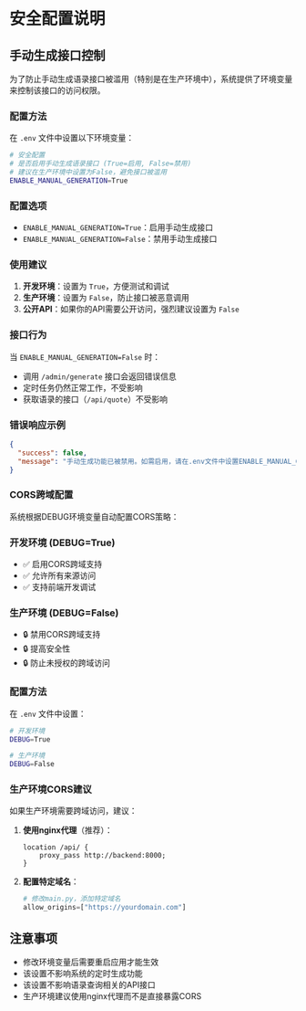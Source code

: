 # 安全配置说明

## 手动生成接口控制

为了防止手动生成语录接口被滥用（特别是在生产环境中），系统提供了环境变量来控制该接口的访问权限。

### 配置方法

在 `.env` 文件中设置以下环境变量：

```bash
# 安全配置
# 是否启用手动生成语录接口 (True=启用, False=禁用)
# 建议在生产环境中设置为False，避免接口被滥用
ENABLE_MANUAL_GENERATION=True
```

### 配置选项

- `ENABLE_MANUAL_GENERATION=True`：启用手动生成接口
- `ENABLE_MANUAL_GENERATION=False`：禁用手动生成接口

### 使用建议

1. **开发环境**：设置为 `True`，方便测试和调试
2. **生产环境**：设置为 `False`，防止接口被恶意调用
3. **公开API**：如果你的API需要公开访问，强烈建议设置为 `False`

### 接口行为

当 `ENABLE_MANUAL_GENERATION=False` 时：

- 调用 `/admin/generate` 接口会返回错误信息
- 定时任务仍然正常工作，不受影响
- 获取语录的接口（`/api/quote`）不受影响

### 错误响应示例

```json
{
  "success": false,
  "message": "手动生成功能已被禁用。如需启用，请在.env文件中设置ENABLE_MANUAL_GENERATION=True"
}
```

### CORS跨域配置

系统根据DEBUG环境变量自动配置CORS策略：

### 开发环境 (DEBUG=True)
- ✅ 启用CORS跨域支持
- ✅ 允许所有来源访问
- ✅ 支持前端开发调试

### 生产环境 (DEBUG=False)
- 🔒 禁用CORS跨域支持
- 🔒 提高安全性
- 🔒 防止未授权的跨域访问

### 配置方法

在 `.env` 文件中设置：

```bash
# 开发环境
DEBUG=True

# 生产环境
DEBUG=False
```

### 生产环境CORS建议

如果生产环境需要跨域访问，建议：

1. **使用nginx代理**（推荐）：
   ```nginx
   location /api/ {
       proxy_pass http://backend:8000;
   }
   ```

2. **配置特定域名**：
   ```python
   # 修改main.py，添加特定域名
   allow_origins=["https://yourdomain.com"]
   ```

## 注意事项

- 修改环境变量后需要重启应用才能生效
- 该设置不影响系统的定时生成功能
- 该设置不影响语录查询相关的API接口
- 生产环境建议使用nginx代理而不是直接暴露CORS
